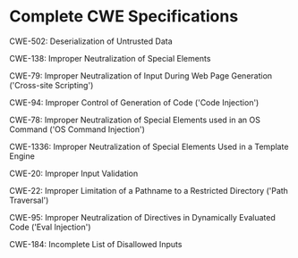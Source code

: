 

# Complete CWE Specifications

CWE-502: Deserialization of Untrusted Data

CWE-138: Improper Neutralization of Special Elements

CWE-79: Improper Neutralization of Input During Web Page Generation ('Cross-site Scripting')

CWE-94: Improper Control of Generation of Code ('Code Injection')

CWE-78: Improper Neutralization of Special Elements used in an OS Command ('OS Command Injection')

CWE-1336: Improper Neutralization of Special Elements Used in a Template Engine

CWE-20: Improper Input Validation

CWE-22: Improper Limitation of a Pathname to a Restricted Directory ('Path Traversal')

CWE-95: Improper Neutralization of Directives in Dynamically Evaluated Code ('Eval Injection')

CWE-184: Incomplete List of Disallowed Inputs